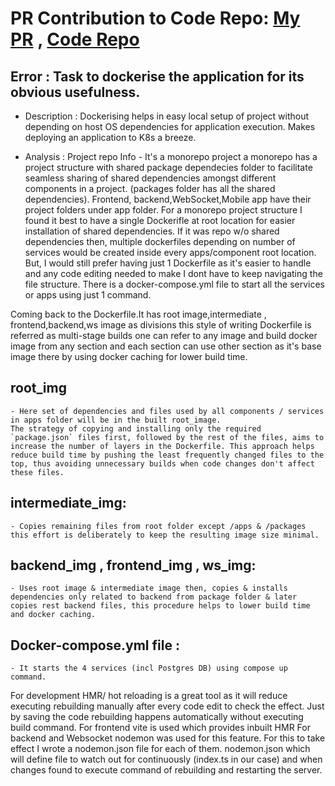 # PR Contribution to Code Repo: [My PR](https://github.com/code100x/chess/pull/344) , [Code Repo](https://github.com/dishak/chess/tree/docker-n-hotreload)


## Error : Task to dockerise the application for its obvious usefulness.

-   Description : Dockerising helps in easy local setup of project without depending on host OS dependencies for application execution. Makes deploying an application to K8s a breeze.

-   Analysis    : Project repo Info - It's a monorepo project a monorepo has a project structure with shared package dependecies folder to facilitate seamless sharing of shared dependencies amongst different components in a project. (packages folder has all the shared dependencies).
Frontend, backend,WebSocket,Mobile app have their project folders under app folder.
For a monorepo project structure I found it best to have a single Dockerifle at root location for easier installation of  shared dependencies.
If it was repo w/o shared dependencies then, multiple dockerfiles depending on number of services would be created inside every apps/component root location. But, I would still prefer having just 1 Dockerfile as it's easier to handle and any code editing needed to make I dont have to keep navigating the file structure.
There is a docker-compose.yml file to start all the services or apps using just 1 command.

Coming back to the Dockerfile.It has root image,intermediate , frontend,backend,ws image as divisions this style of writing Dockerfile is referred as multi-stage builds one can refer to any image and build docker image from any section and each section can use other section as it's base image there by using docker caching for lower build time.
 ## root_img   
    - Here set of dependencies and files used by all components / services in apps folder will be in the built root_image.
    The strategy of copying and installing only the required `package.json` files first, followed by the rest of the files, aims to increase the number of layers in the Dockerfile. This approach helps reduce build time by pushing the least frequently changed files to the top, thus avoiding unnecessary builds when code changes don't affect these files.

## intermediate_img:
    - Copies remaining files from root folder except /apps & /packages this effort is deliberately to keep the resulting image size minimal.

## backend_img , frontend_img , ws_img:
    - Uses root image & intermediate image then, copies & installs dependencies only related to backend from package folder & later copies rest backend files, this procedure helps to lower build time and docker caching.

## Docker-compose.yml file :
    - It starts the 4 services (incl Postgres DB) using compose up command.

For development HMR/ hot reloading is a great tool as it will reduce executing rebuilding manually after every code edit to check the effect. Just by saving the code rebuilding happens automatically without executing build command.
For frontend vite is used which provides inbuilt HMR 
For backend and Websocket nodemon was used for this feature. For this to take effect I wrote a nodemon.json file for each of them. nodemon.json which will define file to watch out for continuously (index.ts in our case) and when changes found to execute command of rebuilding and restarting the server.


    



